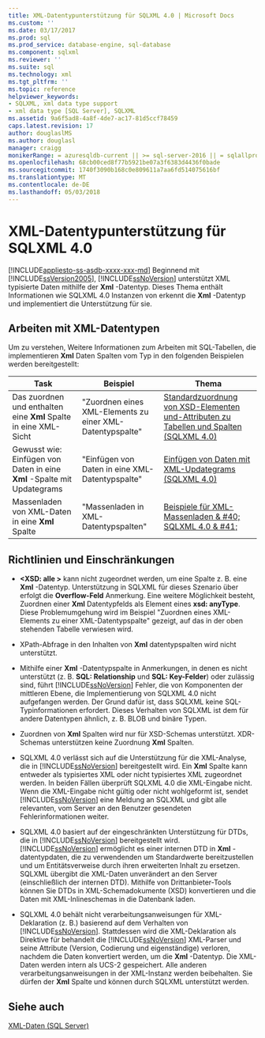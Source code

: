 ```yaml
---
title: XML-Datentypunterstützung für SQLXML 4.0 | Microsoft Docs
ms.custom: ''
ms.date: 03/17/2017
ms.prod: sql
ms.prod_service: database-engine, sql-database
ms.component: sqlxml
ms.reviewer: ''
ms.suite: sql
ms.technology: xml
ms.tgt_pltfrm: ''
ms.topic: reference
helpviewer_keywords:
- SQLXML, xml data type support
- xml data type [SQL Server], SQLXML
ms.assetid: 9a6f5ad8-4a8f-4de7-ac17-81d5ccf78459
caps.latest.revision: 17
author: douglaslMS
ms.author: douglasl
manager: craigg
monikerRange: = azuresqldb-current || >= sql-server-2016 || = sqlallproducts-allversions
ms.openlocfilehash: 68cb00ced8f77b5921be07a3f6383d4436f0bade
ms.sourcegitcommit: 1740f3090b168c0e809611a7aa6fd514075616bf
ms.translationtype: MT
ms.contentlocale: de-DE
ms.lasthandoff: 05/03/2018
---
```

# <a name="xml-data-type-support-in-sqlxml-40"></a>XML-Datentypunterstützung für SQLXML 4.0
[!INCLUDE[appliesto-ss-asdb-xxxx-xxx-md](../../includes/appliesto-ss-asdb-xxxx-xxx-md.md)]
  Beginnend mit [!INCLUDE[ssVersion2005](../../includes/ssversion2005-md.md)], [!INCLUDE[ssNoVersion](../../includes/ssnoversion-md.md)] unterstützt XML typisierte Daten mithilfe der **Xml** -Datentyp. Dieses Thema enthält Informationen wie SQLXML 4.0 Instanzen von erkennt die **Xml** -Datentyp und implementiert die Unterstützung für sie.  
  
## <a name="working-with-xml-data-types"></a>Arbeiten mit XML-Datentypen  
 Um zu verstehen, Weitere Informationen zum Arbeiten mit SQL-Tabellen, die implementieren **Xml** Daten Spalten vom Typ in den folgenden Beispielen werden bereitgestellt:  
  
|Task|Beispiel|Thema|  
|----------|-------------|-----------|  
|Das zuordnen und enthalten eine **Xml** Spalte in eine XML-Sicht|"Zuordnen eines XML-Elements zu einer XML-Datentypspalte"|[Standardzuordnung von XSD-Elementen und-Attributen zu Tabellen und Spalten &#40;SQLXML 4.0&#41;](../../relational-databases/sqlxml-annotated-xsd-schemas-using/default-mapping-of-xsd-elements-and-attributes-to-tables-and-columns-sqlxml-4-0.md)|  
|Gewusst wie: Einfügen von Daten in eine **Xml** -Spalte mit Updategrams|"Einfügen von Daten in eine XML-Datentypspalte"|[Einfügen von Daten mit XML-Updategrams &#40;SQLXML 4.0&#41;](../../relational-databases/sqlxml-annotated-xsd-schemas-xpath-queries/updategrams/inserting-data-using-xml-updategrams-sqlxml-4-0.md)|  
|Massenladen von XML-Daten in eine **Xml** Spalte|"Massenladen in XML-Datentypspalten"|[Beispiele für XML-Massenladen & #40; SQLXML 4.0 & #41;](../../relational-databases/sqlxml-annotated-xsd-schemas-xpath-queries/bulk-load-xml/xml-bulk-load-examples-sqlxml-4-0.md)|  
  
## <a name="guidelines-and-limitations"></a>Richtlinien und Einschränkungen  
  
-   **\<XSD: alle >** kann nicht zugeordnet werden, um eine Spalte z. B. eine **Xml** -Datentyp. Unterstützung in SQLXML für dieses Szenario über erfolgt die **Overflow-Feld** Anmerkung. Eine weitere Möglichkeit besteht, Zuordnen einer **Xml** Datentypfelds als Element eines **xsd: anyType**. Diese Problemumgehung wird im Beispiel "Zuordnen eines XML-Elements zu einer XML-Datentypspalte" gezeigt, auf das in der oben stehenden Tabelle verwiesen wird.  
  
-   XPath-Abfrage in den Inhalten von **Xml** datentypspalten wird nicht unterstützt.  
  
-   Mithilfe einer **Xml** -Datentypspalte in Anmerkungen, in denen es nicht unterstützt (z. B. **SQL: Relationship** und **SQL: Key-Felder**) oder zulässig sind, führt [!INCLUDE[ssNoVersion](../../includes/ssnoversion-md.md)] Fehler, die von Komponenten der mittleren Ebene, die Implementierung von SQLXML 4.0 nicht aufgefangen werden. Der Grund dafür ist, dass SQLXML keine SQL-Typinformationen erfordert. Dieses Verhalten von SQLXML ist dem für andere Datentypen ähnlich, z. B. BLOB und binäre Typen.  
  
-   Zuordnen von **Xml** Spalten wird nur für XSD-Schemas unterstützt. XDR-Schemas unterstützen keine Zuordnung **Xml** Spalten.  
  
-   SQLXML 4.0 verlässt sich auf die Unterstützung für die XML-Analyse, die in [!INCLUDE[ssNoVersion](../../includes/ssnoversion-md.md)] bereitgestellt wird. Ein **Xml** Spalte kann entweder als typisiertes XML oder nicht typisiertes XML zugeordnet werden. In beiden Fällen überprüft SQLXML 4.0 die XML-Eingabe nicht.  Wenn die XML-Eingabe nicht gültig oder nicht wohlgeformt ist, sendet [!INCLUDE[ssNoVersion](../../includes/ssnoversion-md.md)] eine Meldung an SQLXML und gibt alle relevanten, vom Server an den Benutzer gesendeten Fehlerinformationen weiter.  
  
-   SQLXML 4.0 basiert auf der eingeschränkten Unterstützung für DTDs, die in [!INCLUDE[ssNoVersion](../../includes/ssnoversion-md.md)] bereitgestellt wird. [!INCLUDE[ssNoVersion](../../includes/ssnoversion-md.md)] ermöglicht es einer internen DTD in **Xml** -datentypdaten, die zu verwendenden um Standardwerte bereitzustellen und um Entitätsverweise durch ihren erweiterten Inhalt zu ersetzen. SQLXML übergibt die XML-Daten unverändert an den Server (einschließlich der internen DTD). Mithilfe von Drittanbieter-Tools können Sie DTDs in XML-Schemadokumente (XSD) konvertieren und die Daten mit XML-Inlineschemas in die Datenbank laden.  
  
-   SQLXML 4.0 behält nicht verarbeitungsanweisungen für XML-Deklaration (z. B.) basierend auf dem Verhalten von [!INCLUDE[ssNoVersion](../../includes/ssnoversion-md.md)]. Stattdessen wird die XML-Deklaration als Direktive für behandelt die [!INCLUDE[ssNoVersion](../../includes/ssnoversion-md.md)] XML-Parser und seine Attribute (Version, Codierung und eigenständige) verloren, nachdem die Daten konvertiert werden, um die **Xml** -Datentyp. Die XML-Daten werden intern als UCS-2 gespeichert. Alle anderen verarbeitungsanweisungen in der XML-Instanz werden beibehalten. Sie dürfen der **Xml** Spalte und können durch SQLXML unterstützt werden.  
  
## <a name="see-also"></a>Siehe auch  
 [XML-Daten &#40;SQL Server&#41;](../../relational-databases/xml/xml-data-sql-server.md)  
  
  

